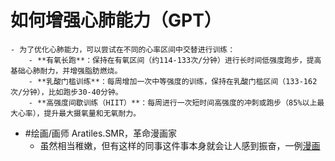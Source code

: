 # 如何增强心肺能力（GPT）
	- 为了优化心肺能力，可以尝试在不同的心率区间中交替进行训练：
		- **有氧长跑**：保持在有氧区间（约114-133次/分钟）进行长时间低强度跑步，提高基础心肺耐力，并增强脂肪燃烧。
		- **乳酸门槛训练**：每周增加一次中等强度的训练，保持在乳酸门槛区间（133-162次/分钟），比如跑步30-40分钟。
		- **高强度间歇训练（HIIT）**：每周进行一次短时间高强度的冲刺或跑步（85%以上最大心率），提升最大摄氧量和无氧耐力。
- #绘画/画师 Aratiles.SMR，革命漫画家
	- 虽然相当稚嫩，但有这样的同事这件事本身就会让人感到振奋，一例[漫画](https://www.bilibili.com/video/BV1wPtHeZEvW)